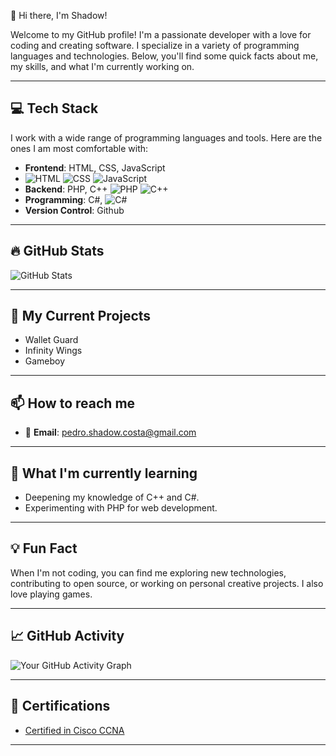  👋 Hi there, I'm Shadow!

Welcome to my GitHub profile! I'm a passionate developer with a love for coding and creating software. I specialize in a variety of programming languages and technologies. Below, you'll find some quick facts about me, my skills, and what I'm currently working on.

---

## 💻 Tech Stack

I work with a wide range of programming languages and tools. Here are the ones I am most comfortable with:

- **Frontend**: HTML, CSS, JavaScript
- ![HTML](https://img.shields.io/badge/-HTML-E34F26?style=flat-square&logo=html5&logoColor=white)
![CSS](https://img.shields.io/badge/-CSS-1572B6?style=flat-square&logo=css3&logoColor=white)
![JavaScript](https://img.shields.io/badge/-JavaScript-F7DF1E?style=flat-square&logo=javascript&logoColor=white)
- **Backend**: PHP, C++ ![PHP](https://img.shields.io/badge/-PHP-777BB4?style=flat-square&logo=php&logoColor=white)
![C++](https://img.shields.io/badge/-C++-00599C?style=flat-square&logo=cplusplus&logoColor=white)
- **Programming**: C#, ![C#](https://img.shields.io/badge/-C%23-239120?style=flat-square&logo=c-sharp&logoColor=white)
- **Version Control**: Github


---

## 🔥 GitHub Stats

![GitHub Stats](https://github-readme-stats.vercel.app/api?username=Shadoww111&show_icons=true&hide_title=true&count_private=true&hide=prs&theme=radical)

---

## 🚀 My Current Projects

- Wallet Guard
- Infinity Wings
- Gameboy

---

## 📫 How to reach me

- 📧 **Email**: [pedro.shadow.costa@gmail.com](mailto:pedro.shadow.costa@gmail.com)

---

## 🌱 What I'm currently learning

- Deepening my knowledge of C++ and C#.
- Experimenting with PHP for web development.

---

## 💡 Fun Fact

When I'm not coding, you can find me exploring new technologies, contributing to open source, or working on personal creative projects. I also love playing games.

---

## 📈 GitHub Activity

![Your GitHub Activity Graph](https://github-readme-activity-graph.cyclic.app/graph?username=Shadoww111&theme=react)

---

## 📄 Certifications

- [Certified in Cisco CCNA]([https://www.certification-link.com](https://www.cisco.com/site/us/en/learn/training-certifications/certifications/enterprise/ccna/index.html))

---
